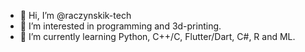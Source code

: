 - 👋 Hi, I’m @raczynskik-tech
- 👀 I’m interested in programming and 3d-printing.
- 🌱 I’m currently learning Python, C++/C, Flutter/Dart, C#, R and ML.
